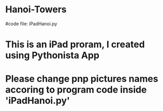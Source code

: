 # Hanoi-Towers
#code file: iPadHanoi.py
# This is an iPad proram, I created using Pythonista App
# Please change pnp pictures names accoring to program code inside 'iPadHanoi.py'
